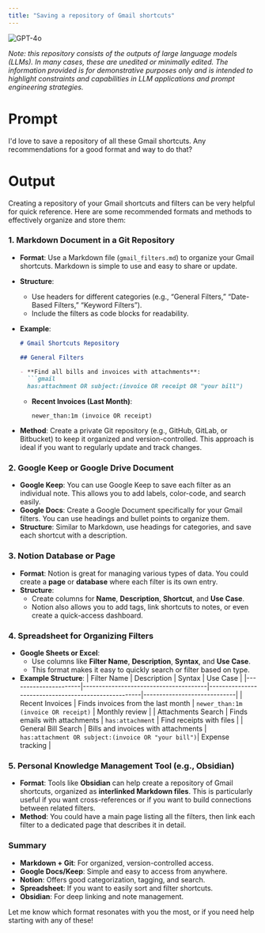 ```yaml
---
title: "Saving a repository of Gmail shortcuts"
---
```

![GPT-4o](https://img.shields.io/badge/GPT--4o-3333FF?style=for-the-badge&logo=openai&logoColor=white)



*Note: this repository consists of the outputs of large language models (LLMs). In many cases, these are unedited or minimally edited. The information provided is for demonstrative purposes only and is intended to highlight constraints and capabilities in LLM applications and prompt engineering strategies.*


# Prompt

I'd love to save a repository of all these Gmail shortcuts. Any recommendations for a good format and way to do that?

# Output

Creating a repository of your Gmail shortcuts and filters can be very helpful for quick reference. Here are some recommended formats and methods to effectively organize and store them:

### 1. **Markdown Document in a Git Repository**
   - **Format**: Use a Markdown file (`gmail_filters.md`) to organize your Gmail shortcuts. Markdown is simple to use and easy to share or update. 
   - **Structure**:
     - Use headers for different categories (e.g., “General Filters,” “Date-Based Filters,” “Keyword Filters”).
     - Include the filters as code blocks for readability.
   - **Example**:
     ```markdown
     # Gmail Shortcuts Repository
     
     ## General Filters
     
     - **Find all bills and invoices with attachments**:
       ```gmail
       has:attachment OR subject:(invoice OR receipt OR "your bill")
       ```
       
     - **Recent Invoices (Last Month)**:
       ```gmail
       newer_than:1m (invoice OR receipt)
       ```

   - **Method**: Create a private Git repository (e.g., GitHub, GitLab, or Bitbucket) to keep it organized and version-controlled. This approach is ideal if you want to regularly update and track changes.

### 2. **Google Keep or Google Drive Document**
   - **Google Keep**: You can use Google Keep to save each filter as an individual note. This allows you to add labels, color-code, and search easily.
   - **Google Docs**: Create a Google Document specifically for your Gmail filters. You can use headings and bullet points to organize them.
   - **Structure**: Similar to Markdown, use headings for categories, and save each shortcut with a description.

### 3. **Notion Database or Page**
   - **Format**: Notion is great for managing various types of data. You could create a **page** or **database** where each filter is its own entry.
   - **Structure**:
     - Create columns for **Name**, **Description**, **Shortcut**, and **Use Case**.
     - Notion also allows you to add tags, link shortcuts to notes, or even create a quick-access dashboard.

### 4. **Spreadsheet for Organizing Filters**
   - **Google Sheets or Excel**:
     - Use columns like **Filter Name**, **Description**, **Syntax**, and **Use Case**.
     - This format makes it easy to quickly search or filter based on type.
   - **Example Structure**:
     | Filter Name          | Description                           | Syntax                                              | Use Case                    |
     |----------------------|---------------------------------------|-----------------------------------------------------|-----------------------------|
     | Recent Invoices      | Finds invoices from the last month    | `newer_than:1m (invoice OR receipt)`                | Monthly review              |
     | Attachments Search   | Finds emails with attachments         | `has:attachment`                                    | Find receipts with files    |
     | General Bill Search  | Bills and invoices with attachments   | `has:attachment OR subject:(invoice OR "your bill")`| Expense tracking            |

### 5. **Personal Knowledge Management Tool (e.g., Obsidian)**
   - **Format**: Tools like **Obsidian** can help create a repository of Gmail shortcuts, organized as **interlinked Markdown files**. This is particularly useful if you want cross-references or if you want to build connections between related filters.
   - **Method**: You could have a main page listing all the filters, then link each filter to a dedicated page that describes it in detail.

### Summary
- **Markdown + Git**: For organized, version-controlled access.
- **Google Docs/Keep**: Simple and easy to access from anywhere.
- **Notion**: Offers good categorization, tagging, and search.
- **Spreadsheet**: If you want to easily sort and filter shortcuts.
- **Obsidian**: For deep linking and note management.

Let me know which format resonates with you the most, or if you need help starting with any of these!
